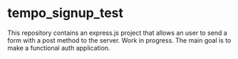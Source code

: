# tempo_signup_test
This repository contains an express.js project that allows an user to send a form with a post method to the server. Work in progress. The main goal is to make a functional auth application. 

